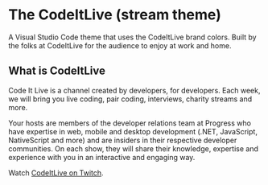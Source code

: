 # The CodeItLive (stream theme)

A Visual Studio Code theme that uses the CodeItLive brand colors. Built by the folks at CodeItLive for the audience to enjoy at work and home.

## What is CodeItLive
Code It Live is a channel created by developers, for developers. Each week, we will bring you live coding, pair coding, interviews, charity streams and more.

Your hosts are members of the developer relations team at Progress who have expertise in web, mobile and desktop development (.NET, JavaScript, NativeScript and more) and are insiders in their respective developer communities. On each show, they will share their knowledge, expertise and experience with you in an interactive and engaging way.

Watch [CodeItLive on Twitch](https://www.twitch.tv/codeitlive/).